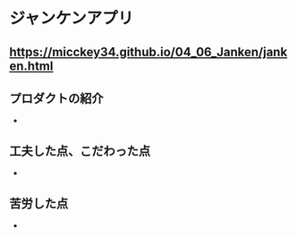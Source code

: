 #  ジャンケンアプリ
## https://micckey34.github.io/04_06_Janken/janken.html

## プロダクトの紹介
- 
## 工夫した点、こだわった点
- 
## 苦労した点
- 